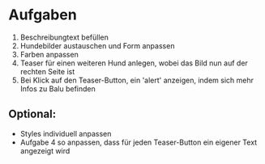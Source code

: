 # Aufgaben

1. Beschreibungtext befüllen
2. Hundebilder austauschen und Form anpassen
3. Farben anpassen
4. Teaser für einen weiteren Hund anlegen, wobei das Bild nun auf der rechten Seite ist
5. Bei Klick auf den Teaser-Button, ein 'alert' anzeigen, indem sich mehr Infos zu Balu befinden

## Optional:

+ Styles individuell anpassen
+ Aufgabe 4 so anpassen, dass für jeden Teaser-Button ein eigener Text angezeigt wird
